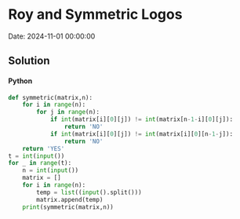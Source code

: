 # Roy and Symmetric Logos

Date: 2024-11-01 00:00:00

## Solution

#### Python
```python
def symmetric(matrix,n):
    for i in range(n):
        for j in range(n):
            if int(matrix[i][0][j]) != int(matrix[n-1-i][0][j]):
                return 'NO'
            if int(matrix[i][0][j]) != int(matrix[i][0][n-1-j]):
                return 'NO'
    return 'YES'
t = int(input())
for _ in range(t):
    n = int(input())
    matrix = []
    for i in range(n):
        temp = list((input().split()))
        matrix.append(temp)
    print(symmetric(matrix,n))
 ```